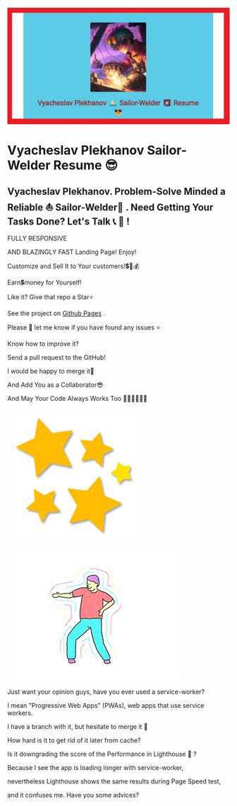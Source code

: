 ![](https://github.com/Hacking-NASSA-with-HTML/sailor-welder/blob/main/assets/img/FB_open_graph_1200x630_image.jpg)

# Vyacheslav Plekhanov Sailor-Welder Resume 😎

## Vyacheslav Plekhanov. Problem-Solve Minded a Reliable ⛵ Sailor-Welder🎇 . Need Getting Your Tasks Done? Let's Talk 📞  📩 !

<!-- | NOTE: |
| :--- |
| Work in progress | -->

FULLY RESPONSIVE

AND BLAZINGLY FAST Landing Page! Enjoy!

Customize and Sell It to Your customers!💲💸💰

Earn💲money for Yourself!

Like it? Give that repo a Star⭐

See the project on [Github Pages](https://hacking-nassa-with-html.github.io/sailor-welder/) .

Please 🙌 let me know if you have found any issues ⭐

Know how to improve it?

Send a pull request to the GitHub!

I would be happy to merge it🙂

And Add You as a Collaborator😎

And May Your Code Always Works Too 🎉🎂🍾🥂🎊😎


![](https://github.com/Hacking-NASSA-with-HTML/Array_iteration_cheatsheet/blob/main/star.gif)

![](https://github.com/Hacking-NASSA-with-HTML/keep-alive-server/blob/main/assets/happy-happy.gif)


Just want your opinion guys, have you ever used a service-worker? 

I mean "Progressive Web Apps" (PWAs), web apps that use service workers.

I have a branch with it, but hesitate to merge it 🤷 

How hard is it to get rid of it later from cache?

Is it downgrading the score of the Performance in Lighthouse 🤔 ?

Because I see the app is loading longer with service-worker, 

nevertheless Lighthouse shows the same results during Page Speed test, 

and it confuses me. Have you some advices?
